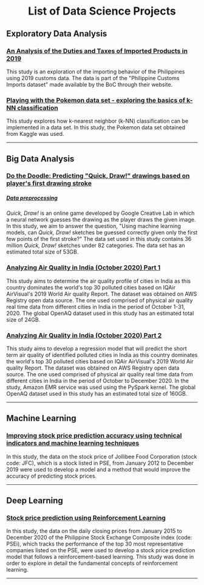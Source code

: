 # <center>List of Data Science Projects</center>

## Exploratory Data Analysis

### [An Analysis of the Duties and Taxes of Imported Products in 2019](https://euced.github.io/eda_customs/customs_study.html)
This study is an exploration of the importing behavior of the Philippines using 2019 customs data. The data is part of the "Philippine Customs Imports dataset" made available by the BoC through their website.

### [Playing with the Pokemon data set - exploring the basics of k-NN classification](https://euced.github.io/ml_pokemon/ml_pokemon.html)
This study explores how k-nearest neighbor (k-NN) classification can be implemented in a data set. In this study, the Pokemon data set obtained from Kaggle was used.

---

## Big Data Analysis

### [Do the Doodle: Predicting "Quick, Draw!" drawings based on player's first drawing stroke](https://euced.github.io/bigdata_QuickDraw/bigdata_quickdraw.html)
##### [Data preprocessing](https://euced.github.io/bigdata_QuickDraw/data_preprocessing.html)

*Quick, Draw!* is an online game developed by Google Creative Lab in which a neural network guesses the drawing as the player draws the given image. In this study, we aim to answer the question, "Using machine learning models, can *Quick, Draw!* sketches be guessed correctly given only the first few points of the first stroke?" The data set used in this study contains 36 million *Quick, Draw!* sketches under 82 categories. The data set has an estimated total size of 53GB.

### [Analyzing Air Quality in India (October 2020) Part 1](https://euced.github.io/aws_bigdata_IndaiAirQuality1/IndianAirQuality1.html)

This study aims to determine the air quality profile of cities in India as this country dominates the world's top 30 polluted cities based on IQAir AirVisual's 2019 World Air quality Report. The dataset was obtained on AWS Registry open data source. The one used comprised of physical air quality real time data from different cities in India in the period of October 1-31, 2020. The global OpenAQ dataset used in this study has an estimated total size of 24GB.

### [Analyzing Air Quality in India (October 2020) Part 2](https://euced.github.io/aws_bigdata_IndianAirQuality2/IndianAirQuality2.html)

This study aims to develop a regression model that will predict the short term air quality of identified polluted cities in India as this country dominates the world's top 30 polluted cities based on IQAir AirVisual's 2019 World Air quality Report. The dataset was obtained on AWS Registry open data source. The one used comprised of physical air quality real time data from different cities in India in the period of October to December 2020. In the study, Amazon EMR service was used using the PySpark kernel. The global OpenAQ dataset used in this study has an estimated total size of 160GB.


---

## Machine Learning

### [Improving stock price prediction accuracy using technical indicators and machine learning techniques](https://euced.github.io/ml_StockPricePred/ML_StockPred.html)
In this study, the data on the stock price of Jollibee Food Corporation (stock code: JFC), which is a stock listed in PSE, from January 2012 to December 2019 were used to develop a model and a method that would improve the accuracy of predicting stock prices.

---

## Deep Learning

### [Stock price prediction using Reinforcement Learning](https://euced.github.io/dl_RLStockPricePred/StockPricePred_RL.html)
In this study, the data on the daily closing prices from January 2015 to December 2020 of the Philippine Stock Exchange Composite index (code: PSEi), which tracks the performance of the top 30 most representative companies listed on the PSE, were used to develop a stock price prediction model that follows a reinforcement-based learning. This study was done in order to explore in detail the fundamental concepts of reinforcement learning.

---

